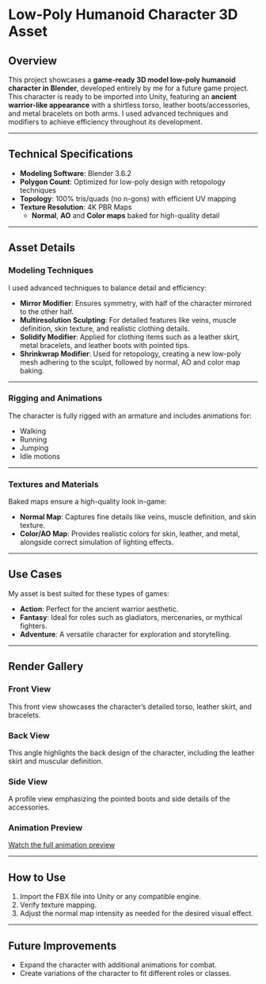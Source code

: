 # Low-Poly Humanoid Character 3D Asset

## Overview

This project showcases a **game-ready 3D model low-poly humanoid character in Blender**, developed entirely by me for a future game project.  
This character is ready to be imported into Unity, featuring an **ancient warrior-like appearance** with a shirtless torso, leather boots/accessories, and metal bracelets on both arms. I used advanced techniques and modifiers to achieve efficiency throughout its development.

---

## Technical Specifications

- **Modeling Software**: Blender 3.6.2  
- **Polygon Count**: Optimized for low-poly design with retopology techniques  
- **Topology**: 100% tris/quads (no n-gons) with efficient UV mapping  
- **Texture Resolution**: 4K PBR Maps  
  - **Normal**, **AO** and **Color maps** baked for high-quality detail  

---

## Asset Details

### Modeling Techniques

I used advanced techniques to balance detail and efficiency:

- **Mirror Modifier**: Ensures symmetry, with half of the character mirrored to the other half.  
- **Multiresolution Sculpting**: For detailed features like veins, muscle definition, skin texture, and realistic clothing details.  
- **Solidify Modifier**: Applied for clothing items such as a leather skirt, metal bracelets, and leather boots with pointed tips.  
- **Shrinkwrap Modifier**: Used for retopology, creating a new low-poly mesh adhering to the sculpt, followed by normal, AO and color map baking.

---

### Rigging and Animations

The character is fully rigged with an armature and includes animations for:  

- Walking  
- Running  
- Jumping  
- Idle motions  

---

### Textures and Materials

Baked maps ensure a high-quality look in-game:

- **Normal Map**: Captures fine details like veins, muscle definition, and skin texture.  
- **Color/AO Map**: Provides realistic colors for skin, leather, and metal, alongside correct simulation of lighting effects.

---

## Use Cases

My asset is best suited for these types of games:

- **Action**: Perfect for the ancient warrior aesthetic.  
- **Fantasy**: Ideal for roles such as gladiators, mercenaries, or mythical fighters.  
- **Adventure**: A versatile character for exploration and storytelling.

---

## Render Gallery

### Front View  
This front view showcases the character’s detailed torso, leather skirt, and bracelets.

### Back View  
This angle highlights the back design of the character, including the leather skirt and muscular definition.

### Side View  
A profile view emphasizing the pointed boots and side details of the accessories.

### Animation Preview  
[Watch the full animation preview](renders/animation.mp4)

---

## How to Use

1. Import the FBX file into Unity or any compatible engine.  
2. Verify texture mapping.  
3. Adjust the normal map intensity as needed for the desired visual effect.

---

## Future Improvements

- Expand the character with additional animations for combat.  
- Create variations of the character to fit different roles or classes.  
